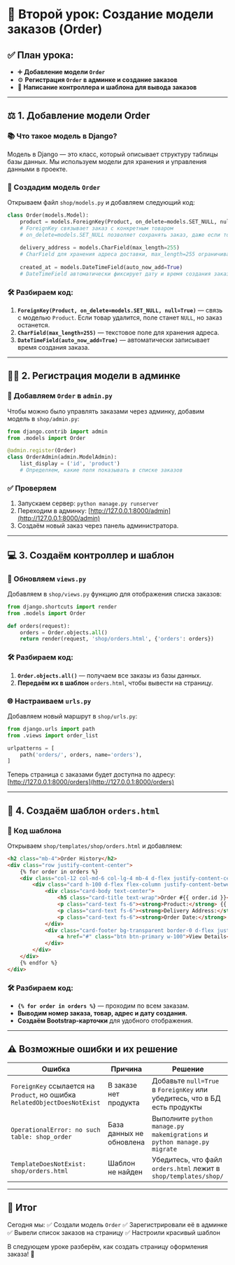 # 🔧 Второй урок: Создание модели заказов (Order)

## ✅ План урока:
- ➕ **Добавление модели `Order`**
- ⚙️ **Регистрация `Order` в админке и создание заказов**
- 📝 **Написание контроллера и шаблона для вывода заказов**

---

## ⚖️ 1. Добавление модели Order

### 📚 Что такое модель в Django?
Модель в Django — это класс, который описывает структуру таблицы базы данных. Мы используем модели для хранения и управления данными в проекте.

### 🔧 Создадим модель `Order`
Открываем файл `shop/models.py` и добавляем следующий код:

```python
class Order(models.Model):
    product = models.ForeignKey(Product, on_delete=models.SET_NULL, null=True)
    # ForeignKey связывает заказ с конкретным товаром
    # on_delete=models.SET_NULL позволяет сохранять заказ, даже если товар удалён
    
    delivery_address = models.CharField(max_length=255)
    # CharField для хранения адреса доставки, max_length=255 ограничивает длину строки
    
    created_at = models.DateTimeField(auto_now_add=True)
    # DateTimeField автоматически фиксирует дату и время создания заказа
```

### 🛠️ Разбираем код:
1. **`ForeignKey(Product, on_delete=models.SET_NULL, null=True)`** — связь с моделью `Product`. Если товар удалится, поле станет `NULL`, но заказ останется.
2. **`CharField(max_length=255)`** — текстовое поле для хранения адреса.
3. **`DateTimeField(auto_now_add=True)`** — автоматически записывает время создания заказа.

---

## 👨‍💼 2. Регистрация модели в админке

### 🔧 Добавляем `Order` в `admin.py`
Чтобы можно было управлять заказами через админку, добавим модель в `shop/admin.py`:

```python
from django.contrib import admin
from .models import Order

@admin.register(Order)
class OrderAdmin(admin.ModelAdmin):
    list_display = ('id', 'product')
    # Определяем, какие поля показывать в списке заказов
```

### ✅ Проверяем
1. Запускаем сервер: `python manage.py runserver`
2. Переходим в админку: [http://127.0.0.1:8000/admin](http://127.0.0.1:8000/admin)
3. Создаём новый заказ через панель администратора.

---

## 💻 3. Создаём контроллер и шаблон

### 🔧 Обновляем `views.py`
Добавляем в `shop/views.py` функцию для отображения списка заказов:

```python
from django.shortcuts import render
from .models import Order

def orders(request):
    orders = Order.objects.all()
    return render(request, 'shop/orders.html', {'orders': orders})
```

### 🛠️ Разбираем код:
1. **`Order.objects.all()`** — получаем все заказы из базы данных.
2. **Передаём их в шаблон** `orders.html`, чтобы вывести на страницу.

### 🌐 Настраиваем `urls.py`
Добавляем новый маршрут в `shop/urls.py`:

```python
from django.urls import path
from .views import order_list

urlpatterns = [
    path('orders/', orders, name='orders'),
]
```

Теперь страница с заказами будет доступна по адресу: [http://127.0.0.1:8000/orders](http://127.0.0.1:8000/orders)

---

## 🎨 4. Создаём шаблон `orders.html`

### 🔧 Код шаблона
Открываем `shop/templates/shop/orders.html` и добавляем:

```html
<h2 class="mb-4">Order History</h2>
<div class="row justify-content-center">
    {% for order in orders %}
    <div class="col-12 col-md-6 col-lg-4 mb-4 d-flex justify-content-center">
        <div class="card h-100 d-flex flex-column justify-content-between" style="max-width: 340px; box-shadow: 0 0 5px #00000022;">
            <div class="card-body text-center">
                <h5 class="card-title text-wrap">Order #{{ order.id }}</h5>
                <p class="card-text fs-6"><strong>Product:</strong> {{ order.product.name }}</p>
                <p class="card-text fs-6"><strong>Delivery Address:</strong> {{ order.delivery_address|truncatewords:6 }}</p>
                <p class="card-text fs-6"><strong>Order Date:</strong> {{ order.created_at }}</p>
            </div>
            <div class="card-footer bg-transparent border-0 d-flex justify-content-center">
                <a href="#" class="btn btn-primary w-100">View Details</a>
            </div>
        </div>
    </div>
    {% endfor %}
</div>
```

### 🛠️ Разбираем код:
- **`{% for order in orders %}`** — проходим по всем заказам.
- **Выводим номер заказа, товар, адрес и дату создания.**
- **Создаём Bootstrap-карточки** для удобного отображения.

---

## ⚠️ Возможные ошибки и их решение

| Ошибка | Причина | Решение |
|--------|--------|---------|
| `ForeignKey` ссылается на `Product`, но ошибка `RelatedObjectDoesNotExist` | В заказе нет продукта | Добавьте `null=True` в `ForeignKey` или убедитесь, что в БД есть продукты |
| `OperationalError: no such table: shop_order` | База данных не обновлена | Выполните `python manage.py makemigrations` и `python manage.py migrate` |
| `TemplateDoesNotExist: shop/orders.html` | Шаблон не найден | Убедитесь, что файл `orders.html` лежит в `shop/templates/shop/` |

---

## 🎯 Итог
Сегодня мы:
✅ Создали модель `Order`
✅ Зарегистрировали её в админке
✅ Вывели список заказов на страницу
✅ Настроили красивый шаблон

В следующем уроке разберём, как создать страницу оформления заказа! 🚀
